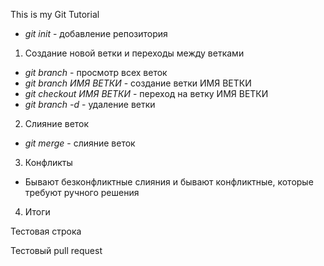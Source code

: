 This is my Git Tutorial

* *git init* - добавление репозитория

1. Создание новой ветки и переходы между ветками
* *git branch* - просмотр всех веток
* *git branch ИМЯ ВЕТКИ* - создание ветки ИМЯ ВЕТКИ
* *git checkout ИМЯ ВЕТКИ* - переход на ветку ИМЯ ВЕТКИ
* *git branch -d* - удаление ветки

2. Слияние веток
* *git merge* - слияние веток
3. Конфликты
* Бывают безконфликтные слияния и бывают конфликтные, которые требуют ручного решения
4. Итоги

Тестовая строка

Тестовый pull request